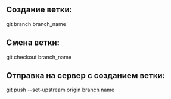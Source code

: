 ## Создание ветки: ##
git branch branch_name

## Смена ветки: ##
git checkout branch_name

## Отправка на сервер с созданием ветки: ##
git push --set-upstream origin branch name